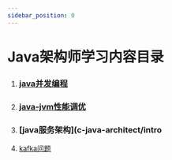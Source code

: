 ```yaml
---
sidebar_position: 0
---
```


# Java架构师学习内容目录

1. ###  [java并发编程](a-java-concurrent/intro) 

2. ###  [java-jvm性能调优](b-java-jvm/intro) 

3. ###  [java服务架构](c-java-architect/intro

4. [kafka问题](kafka/readme)

